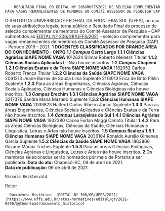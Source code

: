         RESULTADO FINAL DO EDITAL Nº 206GRUFFS2021 DE SELEÇÃO COMPLEMENTAR PARA VAGAS REMANESCENTES DE MEMBROS DO COMITÊ ASSESSOR DE PESQUISA CAP  

 O REITOR DA UNIVERSIDADE FEDERAL DA FRONTEIRA SUL (UFFS), no uso de suas atribuições legais, torna público o Resultado Final do processo de seleção complementar de membros do Comitê Assessor de Pesquisa - CAP submetidos ao [EDITAL Nº 206/GR/UFFS/2021](https://www.uffs.edu.br/atos-normativos/edital/gr/2021-0206) - seleção complementar para vagas remanescentes de membros do Comitê Assessor de Pesquisa (CAP) - Período 2019 - 2021.  **1 DOCENTES CLASSIFICADOS POR GRANDE ÁREA DO CONHECIMENTO - CNPQ** **1.1 *Campus*  Cerro Largo** **1.1.1 Ciências Agrárias**     **SIAPE**   **NOME**   **VAGA**     1012624   Gilmar Roberto Meinerz   Titular     **1.1.2 Ciências Sociais Aplicadas** **I -** Não houve inscritos. **1.2 *Campus*  Chapecó** **1.2.1 Ciências Exatas e da Terra**     **SIAPE**   **NOME**   **VAGA**     1182052   Carlos Roberto França   Titular     **1.2.2 Ciências da Saúde**     **SIAPE**   **NOME**   **VAGA**     2061213   Jeane Barros de Souza Lima   Suplente     2118013   Erica de Brito Pitilin   Suplente     **1.2.3**  Para as áreas Engenharias, Ciências Agrárias, Ciências Sociais Aplicadas, Ciências Humanas e Ciências Biológicas não houve inscritos. **1.3 *Campus*  Erechim** **1.3.1 Ciências Agrárias**     **SIAPE**   **NOME**   **VAGA**     3217376   Sandra Maria Maziero   Suplente     **1.3.2 Ciências Humanas**     **SIAPE**   **NOME**   **VAGA**     2039823   Halferd Carlos Ribeiro Junior   Suplente     **1.3.3**  Para as áreas Engenharias, Ciências Sociais Aplicadas e Ciências Exatas e da Terra não houve inscritos. **1.4 *Campus*  Laranjeiras do Sul** **1.4.1 Ciências Agrárias**     **SIAPE**   **NOME**   **VAGA**     1932380   Cacea Furlan Maggi Carloto   Titular     **1.4.2**  Para as áreas Ciências Biológicas, Ciências da Saúde, Ciências Humanas e Linguística, Letras e Artes não houve inscritos. **1.5 *Campus*  Realeza** **1.5.1 Ciências Humanas**     **SIAPE**   **NOME**   **VAGA**     2036184   Ronaldo Aurélio Gimenes Garcia   Suplente     **1.5.2 Ciências da Saúde**     **SIAPE**   **NOME**   **VAGA**     1863866   Rozane Márcia Triches   Suplente     **1.5.3**  Para as áreas Ciências Biológicas, Ciências Agrárias e Linguística, Letras e Artes não houve inscritos.   **2**  Os membros selecionados serão nomeados por meio de Portaria a ser publicada.        **Data do ato:** Chapecó-SC, 06 de abril de 2021.   
 **Data de publicação:**  06 de abril de 2021. 

    Marcelo Recktenvald   
 Reitor 

      Documento Histórico  [EDITAL Nº 306/GR/UFFS/2021](https://www.uffs.edu.br/atos-normativos/edital/gr/2021-0306/@@download/documento_historico)     
      